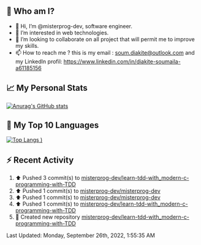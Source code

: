 ## **🔎 Who am I?**
- 👋 Hi, I’m @misterprog-dev, software engineer.
- 👀 I’m interested in web technologies.
- 💞️ I’m looking to collaborate on all project that will permit me to improve my skills.
- 📫 How to reach me ? this is my email : soum.diakite@outlook.com and my LinkedIn profil: https://www.linkedin.com/in/diakite-soumaila-a61185156


## **📈 My Personal Stats**
[![Anurag's GitHub stats](https://github-readme-stats.vercel.app/api?username=misterprog-dev&count_private=true&show_icons=true)](https://github.com/anuraghazra/github-readme-stats)

## **📣 My Top 10 Languages**
[![Top Langs](https://github-readme-stats.vercel.app/api/top-langs/?username=misterprog-dev&langs_count=10&layout=compact&hide=html,css&hide_title=true&&&show_icons=true)
)](https://github.com/anuraghazra/github-readme-stats)

## **⚡ Recent Activity**
<!--RECENT_ACTIVITY:start-->
1. ⬆️ Pushed 3 commit(s) to [misterprog-dev/learn-tdd-with_modern-c-programming-with-TDD](https://github.com/misterprog-dev/learn-tdd-with_modern-c-programming-with-TDD)
2. ⬆️ Pushed 1 commit(s) to [misterprog-dev/misterprog-dev](https://github.com/misterprog-dev/misterprog-dev)
3. ⬆️ Pushed 1 commit(s) to [misterprog-dev/misterprog-dev](https://github.com/misterprog-dev/misterprog-dev)
4. ⬆️ Pushed 1 commit(s) to [misterprog-dev/learn-tdd-with_modern-c-programming-with-TDD](https://github.com/misterprog-dev/learn-tdd-with_modern-c-programming-with-TDD)
5. 📔 Created new repository [misterprog-dev/learn-tdd-with_modern-c-programming-with-TDD](https://github.com/misterprog-dev/learn-tdd-with_modern-c-programming-with-TDD)
<!--RECENT_ACTIVITY:end-->
<!--RECENT_ACTIVITY:last_update-->
Last Updated: Monday, September 26th, 2022, 1:55:35 AM
<!--RECENT_ACTIVITY:last_update_end-->

<!---
misterprog-dev/misterprog-dev is a ✨ special ✨ repository because its `README.md` (this file) appears on your GitHub profile.
You can click the Preview link to take a look at your changes.
--->


